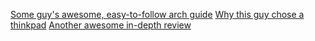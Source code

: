 [Some guy's awesome, easy-to-follow arch guide](https://blog.15cm.net/2022/08/21/my_arch_linux_setup_on_thinkpad_z13_gen_1/)
[Why this guy chose a
thinkpad](https://wimpysworld.com/posts/why-i-chose-the-thinkpad-z13-as-my-linux-laptop/)
[Another awesome in-depth
review](https://null.rip/2022/09/linux-on-the-thinkpad-z13-all-amd-almost-there/)
